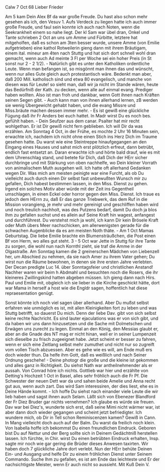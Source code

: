  Calw 7 Oct 68
Lieber Frieder

Am 5 kam Dein Alex Bf da war große Freude. Du hast also schon mehr gesehen als ich, den Vesuv <Stromboli>1. Aufs Verdeck zu liegen hatte ich auch immer große Freude, und faul sein konnte ich auch nach Noten, wenn die Seekrankheit einem so nahe liegt. Der kl Sam war übel dran, Onkel und Tante schrieben 2 Oct an uns um Amme und Fürbitte, letztere hat mitgeholfen, daß es schon am 3ten besser wurde, unsere Amme (von Emilie aufgetrieben) eine kathol Rotweilerin gieng dann mit ihrem Bräutigam, einem ital. mineur am 4ten nach Stuttg und hat sich dort schnell wohl dran gemacht, wenn auch Ad meinte 3 Fl per Woche sei ein hoher Preis (in St sonst nur 2 - 2 1/2). - Natürlich gibt es unter den Katholiken ordentliche Leute. Wenn man befangen ist, so misgönnt man ihnen das und wünscht, wenn nur alles Gute gleich auch protestantisch wäre. Bedenkt man aber, daß 200 Mill. katholisch sind und etwa 80 evangelisch, und manche von diesen was für Leute! so sieht man, daß wir ja nicht im Stande wären, heute das Bedürfniß der Kath. zu decken, wenn alle auf einmal evang. Prediger haben wollten. Also ist man froh und dankbar, wenn Gott ihnen nach Kräften seinen Segen gibt. - Auch kann man von ihnen allerhand lernen, zB werden sie wenig Übergewicht gehabt haben, und die evang Missre und Miss.bräute machen dessen immer mehr. - Es ist gewiß eine glückliche Fügung daß ihr Fr Anders bei euch hattet. In Madr wirst Du es noch bes. gefühlt haben. - Dein Seufzer aus dem canar. Psalter hat mir recht wohlgethan. Er ist Dir gewiß nicht fern geblieben. Ich will Dir da was erzählen. Am Sonntag 4 Oct, in der Frühe, es mochte 2 Uhr 16 Minuten sein, erwachte ich, nachdem ich nicht ohne einen Stich ins Herz Dich im Traume gesehen hatte. Du warst wie eine Steintreppe hinaufgegangen an den Eingang eines Hauses und sahst mich erst plötzlich erfreut, dann betrübt, endlich fast entsetzt an. Daran erwachte ich und hörte bald drauf, wie es mit dem Uhrenschlag stand, und betete für Dich, daß Dich der HErr sicher durchbringe und mit Stärkung von oben nachhelfe, wo Dein kleiner Vorrath von animalischem Muth ausgehen will. Ich hatte oft allerhand Gedanken wegen Dir. Was mich am meisten peinigte war eine Furcht, als ob Du vielleicht auch durch einen Dir selbst fast unbewußten Wunsch mir zu gefallen, Dich habest bestimmen lassen, in den Miss. Dienst zu gehen. Irgend ein solches Motiv aber würde mit der Zeit ins Gegentheil umschlagen, in einen Eckel oder horror gegen den Miss. Dienst. Ich traue es jedoch dem HErrn zu, daß Er das ganze Triebwerk, das dem Ruf in die Mission vorangieng, je mehr und mehr gereinigt und geschliffen haben wird und noch treulich nachholt, was des Putzens bedarf, damit Du doch ja blos Ihm zu gefallen suchst und es allein auf Seine Kraft hin wagest, anfangest und durchführest. Du verstehst mich ja wohl, ich kann Dir kein Brösele Kraft oder Muth übers Meer nachschicken, am allerwenigsten gerade für die schwachen Augenblicke da es am meisten Noth thäte. - Am 1 Oct Mamas Geburtstag. Die liebe Emilie brachte ein Blumensträußchen, die Post einen Bf von Herm, wo alles gut steht. 3 - 5 Oct war Jette in Stuttg für ihre Tante zu sorgen, die wohl nun nach Kornthl zieht, sie traf die Amme in der Olgastraße. Am Sonntag kamen die 2 greinerschen Mädchen von Liebenzell her, um Abschied zu nehmen, da sie nach Amer zu ihrem Vater gehen; Du wirst nun die Räume bewohnen, in denen sie ihre ersten Jahre verlebten. Der Decan predigte Luc 14. über Sonntagsfeier und christlichen Anstand! Nachher waren wir beim h Abdmahl und besuchten noch die Rosers, die ihr kleineres Zwillingskind hatten abgeben müssen. 
Ich gieng dann nach Hirs. Paul und Emilie mit, obgleich ich sie lieber in die Kirche geschickt hätte, dort war Mama in herself a host wie die Engldr sagen, hoffentlich hat diese repraesentation genügt.

Sonst könnte ich noch viel sagen über allerhand. Aber Du mußst selbst erfahren wie unmöglich es ist, mit allen Kleinigkeiten fort zu leben und was Stuttg betrifft, so dauerst Du mich. Denn der liebe Dav. gibt von sich selbst keine rechte Nachricht. Es sind lauter ejaculations was er von sich gibt, und da haben wir uns dann hinzusetzen und die Sache mit Dolmetschen und Erwägen uns zurecht zu legen. Einmal an den König, den Messias glaubt er, aber an die Gnade des NT mag er nicht hinan, weil er in seiner Lumpenzeit sich dieselbe zu frisch zugeeignet habe. Jetzt scheint er besser zu fahren, wenn er sich eine Zeitlang selbst mehr zumuthet und nicht nur so zugreift vom vollen Tisch abzuessen. Aber es gehe wie es will, am Ende muß ers doch wieder thun. Da helfe ihm Gott, daß es weißlich und nach Seiner Ordnung geschehe! - Deine photogr die große und die kleine ist gekommen und alles ganz in Richtigkeit. Du siehst Nath war antheilnehmender als er aussah. Von Conrad höre ich nichts. Gottlieb war hier und erzählte von Detting's Hochzeit 1 Oct in Basel, alles sehr fröhlich auch die Fr Pf. Die Schwester der neuen Dett war da und sahen beide Amelie und Anna recht gut aus, wenn auch zart. Das wird Sam interessiren, der dies liest, ehe es in Deine Hände kommt. - Ich hoffe Du siehst nach einander viele Leute die wir lieb haben und sagst ihnen auch Selam. Läßt sich von Ebenezer Blandford der Fr Diez Bruder gar nichts vernehmen? Ich glaube es würde sie freuen. Dav war bei Diez's, wunderte sich erst, daß seine Mimi nicht wärmer war, ist aber dann doch wieder gegangen und scheint jetzt befriedigter. Ich wundere mich, ob Dir in Tell schon Reminiscenzen kamen? Gewiß in Cann. In Mang vielleicht doch auch auf der Balm. Du warst da freilich noch klein. Von Isabella hoffe ich bekommst Du einen freundlichen Eindruck. Geboren bist Du auf Nettur und der Berg sollte sich in Deinem Gedächtniß herstellen lassen. Ich fürchte, in Chir. wirst Du einen betrübten Eindruck erhalten, Insp. sagte mir noch wie gar gering die Brüder dieses Anwesen taxirten. Wir haben doch 7 glückliche Jahre dort verlebt. Nun der HErr behüte Deinen Ein- und Ausgang und helfe Dir zu einem fröhlichen Dienst unter Seinem Commando. Suche Ihm zu gefallen, es ist am Ende das leichteste und Er der nachsichtigste Meister, wenn Er auch nicht so aussieht. Mit Kuß
 Dein V.
